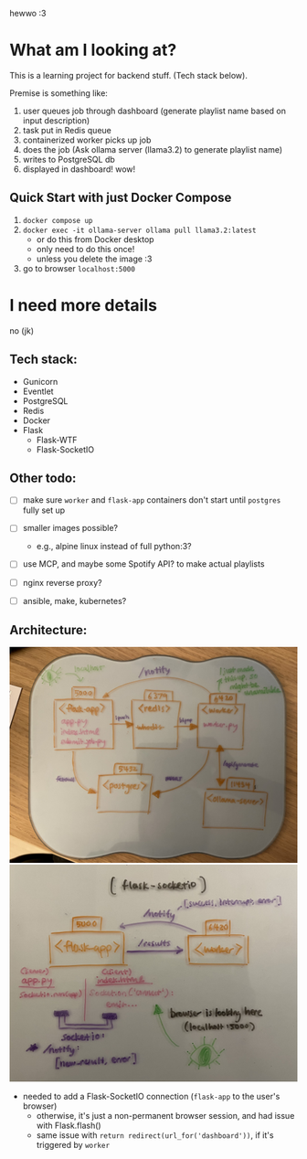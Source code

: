 hewwo :3

# What am I looking at?
This is a learning project for backend stuff. (Tech stack below).

Premise is something like: 

1. user queues job through dashboard (generate playlist name based on input description)
2. task put in Redis queue
3. containerized worker picks up job
4. does the job (Ask ollama server (llama3.2) to generate playlist name)
5. writes to PostgreSQL db
6. displayed in dashboard!
wow!


## Quick Start with just Docker Compose
1. `docker compose up`
2. `docker exec -it ollama-server ollama pull llama3.2:latest`
    - or do this from Docker desktop
    - only need to do this once!
    - unless you delete the image :3
3. go to browser `localhost:5000`


# I need more details
no
(jk)

## Tech stack:
- Gunicorn
- Eventlet
- PostgreSQL
- Redis
- Docker
- Flask
    - Flask-WTF
    - Flask-SocketIO


## Other todo:
- [ ] make sure `worker` and `flask-app` containers don't start until `postgres` fully set up
- [ ] smaller images possible?
    - e.g., alpine linux instead of full python:3?
- [ ] use MCP, and maybe some Spotify API? to make actual playlists
- [ ] nginx reverse proxy?
- [ ] ansible, make, kubernetes?


## Architecture:
![image_overarching](./images/IMG_5318.jpg)
![image_websocket](./images/IMG_5324.jpg)
 - needed to add a Flask-SocketIO connection (`flask-app` to the user's browser)
    - otherwise, it's just a non-permanent browser session, and had issue with Flask.flash()
	- same issue with `return redirect(url_for('dashboard'))`, if it's triggered by `worker`